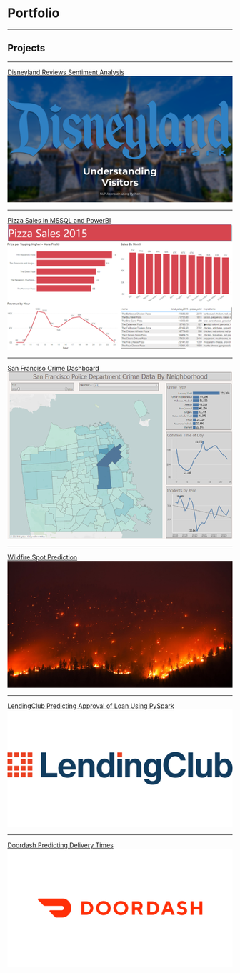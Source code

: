 # Portfolio

---

## Projects
---
[Disneyland Reviews Sentiment Analysis](/pdf/NLP_Disneyland_Reviews.pdf)
<img src="images/Disney_TN.png?raw=true"/>

---
[Pizza Sales in MSSQL and PowerBI](/pdf/Pizza_Sales.pdf)
<img src="images/ps_tb.png?raw=true"/>

---
[San Franciso Crime Dashboard](https://public.tableau.com/views/SFCrime_16974829950790/Dashboard1?:language=en-US&publish=yes&:display_count=n&:origin=viz_share_link)
<img src="images/sf_tb.png?raw=true"/>


---
[Wildfire Spot Prediction](/pdf/Wildfire_Forecasting_in_Australia_by_IBM.pdf)
<img src="images/wildfire.jpg?raw=true"/>

---
[LendingClub Predicting Approval of Loan Using PySpark](/pdf/LendingClub_Approval_of_Loan_Using_PySpark.pdf)
<img src="images/lc_tb.jpg?raw=true"/>

---
[Doordash Predicting Delivery Times](/pdf/Delivery_Time_Prediction.pdf)
<img src="images/dd_tb.jpg?raw=true"/>

